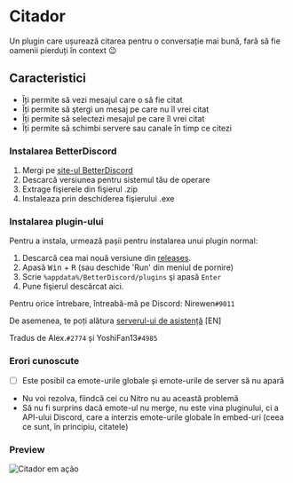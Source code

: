 # Citador
Un plugin care ușurează citarea pentru o conversație mai bună, fară să fie oamenii pierduți în context :wink:

## Caracteristici
- Îți permite să vezi mesajul care o să fie citat
- Îți permite să ştergi un mesaj pe care nu îl vrei citat
- Îți permite să selectezi mesajul pe care îl vrei citat
- Îți permite să schimbi servere sau canale în timp ce citezi

### Instalarea BetterDiscord

1. Mergi pe [site-ul BetterDiscord](https://github.com/rauenzi/BetterDiscordApp/releases/tag/0.2.82)
2. Descarcă versiunea pentru sistemul tău de operare
3. Extrage fişierele din fişierul .zip
4. Instaleaza prin deschiderea fişierului .exe

### Instalarea plugin-ului

Pentru a instala, urmează pașii pentru instalarea unui plugin normal:

1. Descarcă cea mai nouă versiune din [releases](https://github.com/nirewen/Citador/releases).
2. Apasă <kbd>Win</kbd> + <kbd>R</kbd> (sau deschide 'Run' din meniul de pornire)
3. Scrie `%appdata%/BetterDiscord/plugins` şi apasă `Enter`
4. Pune fişierul descărcat aici.

Pentru orice întrebare, întreabă-mă pe Discord: Nirewen`#9011`

De asemenea, te poți alătura [serverul-ui de asistență](https://discord.gg/tQrdqKG) [EN]


Tradus de Alex.`#2774` și YoshiFan13`#4985`


### Erori cunoscute
- [ ] Este posibil ca emote-urile globale și emote-urile de server să nu apară
- Nu voi rezolva, fiindcă cei cu Nitro nu au această problemă
- Să nu fi surprins dacă emote-ul nu merge, nu este vina pluginului, ci a API-ului Discord, care a interzis emote-urile globale în embed-uri (ceea ce sunt, în principiu, citatele)

### Preview
![Citador em ação](http://nirewen.s-ul.eu/02Tcv6ZT.gif)